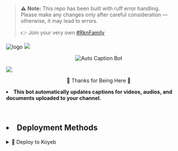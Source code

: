 > ⚠️ **Note:** This repo has been built with ruff error handling.  
> Please make any changes only after careful consideration — otherwise, it may lead to errors.  
>  
> 👉 Join your very own [#RknFamily](https://t.me/Rkn_Bots_Updates)


<img src="https://telegra.ph/file/21a8e96b45cd6ac4d3da6.jpg" alt="logo" target="/blank">

<img src="https://user-images.githubusercontent.com/73097560/115834477-dbab4500-a447-11eb-908a-139a6edaec5c.gif">
<p align=center><img src="https://readme-typing-svg.herokuapp.com?lines=Auto+Caption+Bot&color=FF0000&font=Fira+Code&size=48&width=700&height=80&duration=2&pause=100000&center=true" alt="Auto Caption Bot" /></p>
<img src="https://user-images.githubusercontent.com/73097560/115834477-dbab4500-a447-11eb-908a-139a6edaec5c.gif">

<p align="center">💜 Thanks for Being Here 💜</p>

<p align='center'><b><li>This bot automatically updates captions for videos, audios, and documents uploaded to your channel.</b></p>
<br>

## <li> Deployment Methods

<details><summary>📌 Deploy to Koyeb </summary>
  
[![Deploy to Koyeb](https://www.koyeb.com/static/images/deploy/button.svg)](https://app.koyeb.com/deploy?type=git&repository=github.com/RknDeveloper/Rkn-AutoCaptionBot&branch=main&run_command=python%20bot.py&name=Rkn-AutoCaptionBot&env[BOT_TOKEN]=&env[API_ID]=&env[API_HASH]=&env[ADMIN]=&env[DB_NAME]=&env[DB_URI]=&env[FORCE_SUB]=&env[RKN_PIC]=&env[DEFAULT_CAPTION]=%3Cb%3E%3Ca%20href%3D%27https%3A%2F%2Ft.me%2FRkn_Botz%27%3E%7Bfile_name%7D%20Main%20Telegram%20Channel%3A%20%40Rkn_Bots_Updates%3C%2Fa%3E%3C%2Fb%3E&env[PORT]=8080)


<details><summary>📌 Deploy to Render </summary>
  
[![Deploy to Render](https://render.com/images/deploy-to-render-button.svg)](https://render.com/deploy?repo=https://github.com/RknDeveloper/Rkn-AutoCaptionBot)

</details>
  
<details><summary>📌 Deploy to Heroku </summary>
  
<a href="https://heroku.com/deploy?template=https://github.com/RknDeveloper/Rkn-AutoCaptionBot"> <img src="https://img.shields.io/badge/Deploy%20To%20Heroku-black?style=for-the-badge&logo=heroku" width="220" height="38.45"></p></a>
</details>

<details><summary>📌 Deploy To Railway </summary>
<a href="https://graph.org/file/fabd75cd5043d2cfdc13d.jpg"><img src="https://railway.app/button.svg" alt="Deploy"></a>
</details>


## 🥰 Features

* Channel Auto Caption Edit.
* Set Caption support.
* Force join for the user for use.
* Supports Broadcasts.
* Unlimited Channel Support.
* Has a custom Start-up pic.
* Force subscribe available.
* Admin Command Available.
* Deploy to Koyeb + Heroku + Railway + Render + Vps.
* Developer Service 24x7. 🔥

## 🔧 Configuration Guide

Set the following environment variables before deploying:

- **`BOT_TOKEN`**  
  Get it from [@BotFather](https://t.me/BotFather) after creating your bot.

- **`API_ID`**  
  Available at [my.telegram.org](https://my.telegram.org) → Login and go to "API Development Tools or use bot [@ApiScrapManBot](https://t.me/ApiScrapManBot) to fetch easily".

- **`API_HASH`**  
  Available at [my.telegram.org](https://my.telegram.org) → Login and go to "API Development Tools or use bot [@ApiScrapManBot](https://t.me/ApiScrapManBot) to fetch easily".

- **`ADMIN`**  
  Telegram user ID(s) of the bot admin(s).  
  ➤ For Do not add multiple admins — space-separated IDs are not supported.",
  **Example:** `123456789`

- **`DB_URL`**  
  MongoDB connection URL.  
  ➤ Get it from [MongoDB Atlas](https://cloud.mongodb.com).

- **`DB_NAME`**  
  Your MongoDB database name.  
  **Example:** `mybotdb`

- **`FORCE_SUB`**  
  Telegram channel username **without** `@`.  
  ➤ Used to force users to join your channel before using the bot. (only public chat username required)
  **Example:** `MyChannel`

- **`DEFAULT_CAPTION`**  
  Default caption for files sent by the bot.  
  ➤ Use `{filename}` to insert the file name automatically.  
  **Example:** `<b>📂 File:</b> {filename}\n<b>🔗 Join:</b> @MyChannel`
  

## Botfather Commands
```
start - Bᴏᴛ Aʟɪᴠᴇ Cʜᴇᴄᴋɪɴɢ
set_caption - To Set Your Custom Caption (This Commands Works On Channels Only)
del_caption - To Delete Your Custom Caption (This Commands Works On Channels Only)
restart - Tᴏ Rᴇsᴛᴀʀᴛ Tʜᴇ Bᴏᴛ (Aᴅᴍɪɴ ᴏɴʟʏ)
status - ᴄʜᴇᴄᴋ ʙᴏᴛ sᴛᴀᴛᴜs (ᴀᴅᴍɪɴ ᴏɴʟʏ)
broadcast - sᴇɴᴅ ᴍᴀssᴀɢᴇ ᴛᴏ ᴀʟʟ ᴜsᴇʀs (ᴀᴅᴍɪɴ ᴏɴʟʏ)
```

## Support
* [![Telegram Updates](https://img.shields.io/badge/Telegram-%231DA1F2.svg?style=for-the-badge&logo=telegram&logoColor=white&label=Latest%20Updates&color=0088cc)](https://t.me/Rkn_Bots_Updates)
* [![Telegram Support](https://img.shields.io/badge/Telegram-%231DA1F2.svg?style=for-the-badge&logo=telegram&logoColor=white&label=Join%20Support&color=0057b7)](https://t.me/Rkn_Bots_Support)



## 📜 License

[![License: MIT](https://img.shields.io/badge/License-MIT-blue.svg)](./LICENSE)

This project is licensed under the [MIT License](./LICENSE).

You are free to:

- ✅ Use this code in your own projects  
- ✅ Modify or enhance it  
- ✅ Fork and share it  
- ✅ Use it commercially  

### ⚠️ Under the following conditions:

- 📝 **You must include proper credit** to the original author: [`RknDeveloper`](https://github.com/RknDeveloper)
- 📄 **You must retain the original LICENSE file**  
- ❌ **Do not claim this project as your own**

> Example of credit:  
> `Project originally developed by RknDeveloper (https://github.com/RknDeveloper/Rkn-AutoCaptionBot)`
